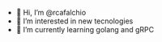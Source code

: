 - 👋 Hi, I’m @rcafalchio
- 👀 I’m interested in new tecnologies
- 🌱 I’m currently learning golang and gRPC
<!---
rcafalchio/rcafalchio is a ✨ special ✨ repository because its `README.md` (this file) appears on your GitHub profile.
You can click the Preview link to take a look at your changes.
--->
